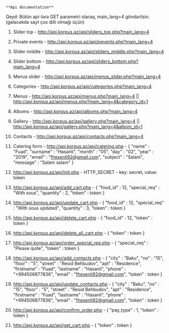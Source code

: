     **Api documentation**
       
Qeyd: Bütün api-lərə GET parametri olaraq, main_lang=4 göndərilsin. (gələcəkdə sayt çox dilli olmağı üçün)

1. Slider top - http://api.korpus.az/api/sliders_top.php?main_lang=4

2. Private events - http://api.korpus.az/api/pevents.php?main_lang=4

3. Slider middle - http://api.korpus.az/api/sliders_middle.php?main_lang=4

4. Slider bottom - http://api.korpus.az/api/sliders_bottom.php?main_lang=4

5. Menus slider - http://api.korpus.az/api/menus_slider.php?main_lang=4

6. Categories - http://api.korpus.az/api/categories.php?main_lang=4

7. Menus - http://api.korpus.az/api/menus.php?main_lang=4 || http://api.korpus.az/api/menus.php?main_lang=4&category_id=1

8. Alboms - http://api.korpus.az/api/alboms.php?main_lang=4

9. Gallery - http://api.korpus.az/api/gallery.php?main_lang=4 || http://api.korpus.az/api/gallery.php?main_lang=4&albom_id=1

10. Contacts - http://api.korpus.az/api/contacts.php?main_lang=4

11. Catering form - http://api.korpus.az/api/catering.php - { "name" : "Fuad", "surname" : "Hasanli", "month" : "05", "day" : "02", "year" : "2019", "email" : "fhesenli92@gmail.com", "subject" : "Salam", "message" : "Salam salam" }

12. http://api.korpus.az/api/init.php - HTTP_SECRET - key: secret, value: token

13. http://api.korpus.az/api/add_cart.php - { "food_id" : 12, "special_req" : "With sous", "quantity" : 2, "token" : token }

14. http://api.korpus.az/api/update_cart.php - { "food_id" : 12, "special_req" : "With sous updated", "quantity" : 3, "token" : token }

15. http://api.korpus.az/api/delete_cart.php - { "food_id" : 12, "token" : token }

16. http://api.korpus.az/api/delete_all_cart.php - { "token" : token }

17. http://api.korpus.az/api/order_special_req.php - { "special_req" : "Please quite", "token" : token }

18. http://api.korpus.az/api/add_contacts.php - { "city" : "Baku", "no" : "15", "floor" : "5", "street" : "Resid Behbudov", "apt" : "Residence", "firstname" : "Fuad", "lastname" : "Hasanli", "phone" : "+994506877836", "email" : "fhesenli92@gmail.com", "token" : token }

19. http://api.korpus.az/api/update_contacts.php - { "city" : "Baku", "no" : "15", "floor" : "5", "street" : "Resid Behbudov", "apt" : "Residence", "firstname" : "Fuad", "lastname" : "Hasanli", "phone" : "+994506877836", "email" : "fhesenli92@gmail.com", "token" : token }

20. http://api.korpus.az/api/confirm_order.php - { "pay_type" : 1, "token" : token }

21. http://api.korpus.az/api/get_cart.php - { "token" : token }